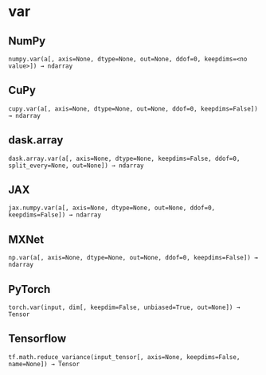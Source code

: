# var

## NumPy

```
numpy.var(a[, axis=None, dtype=None, out=None, ddof=0, keepdims=<no value>]) → ndarray
```

## CuPy

```
cupy.var(a[, axis=None, dtype=None, out=None, ddof=0, keepdims=False]) → ndarray
```

## dask.array

```
dask.array.var(a[, axis=None, dtype=None, keepdims=False, ddof=0, split_every=None, out=None]) → ndarray
```

## JAX

```
jax.numpy.var(a[, axis=None, dtype=None, out=None, ddof=0, keepdims=False]) → ndarray
```

## MXNet

```
np.var(a[, axis=None, dtype=None, out=None, ddof=0, keepdims=False]) → ndarray
```

## PyTorch

```
torch.var(input, dim[, keepdim=False, unbiased=True, out=None]) → Tensor
```

## Tensorflow

```
tf.math.reduce_variance(input_tensor[, axis=None, keepdims=False, name=None]) → Tensor
```
